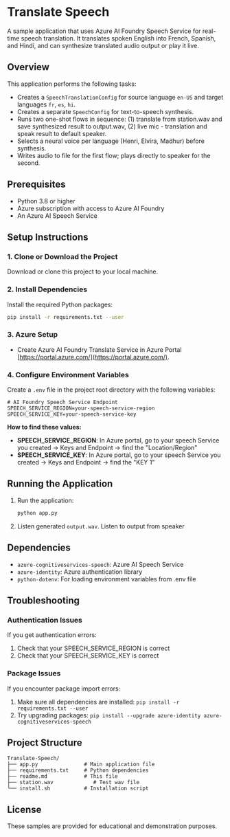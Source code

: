 # Translate Speech

A sample application that uses Azure AI Foundry Speech Service for real-time speech translation. It translates spoken English into French, Spanish, and Hindi, and can synthesize translated audio output or play it live.


## Overview

This application performs the following tasks:
- Creates a `SpeechTranslationConfig` for source language `en-US` and target languages `fr`, `es`, `hi`.
- Creates a separate `SpeechConfig` for text-to-speech synthesis.
- Runs two one-shot flows in sequence: (1) translate from station.wav and save synthesized result to output.wav, (2) live mic - translation and speak result to default speaker.
- Selects a neural voice per language (Henri, Elvira, Madhur) before synthesis.
- Writes audio to file for the first flow; plays directly to speaker for the second.


## Prerequisites

- Python 3.8 or higher
- Azure subscription with access to Azure AI Foundry
- An Azure AI Speech Service

## Setup Instructions

### 1. Clone or Download the Project

Download or clone this project to your local machine.

### 2. Install Dependencies

Install the required Python packages:

```bash
pip install -r requirements.txt --user
```

### 3. Azure Setup 
- Create Azure AI Foundry Translate Service in Azure Portal [https://portal.azure.com/](https://portal.azure.com/). 


### 4. Configure Environment Variables

Create a `.env` file in the project root directory with the following variables:

```env
# AI Foundry Speech Service Endpoint
SPEECH_SERVICE_REGION=your-speech-service-region
SPEECH_SERVICE_KEY=your-speech-service-key
```

**How to find these values:**

- **SPEECH_SERVICE_REGION**: In Azure portal, go to your speech Service you created → Keys and Endpoint → find the "Location/Region"
- **SPEECH_SERVICE_KEY**: In Azure portal, go to your speech Service you created → Keys and Endpoint → find the "KEY 1"

## Running the Application

1. Run the application:
   ```bash
   python app.py
   ```
2. Listen generated `output.wav`. Listen to output from speaker

## Dependencies

- `azure-cognitiveservices-speech`: Azure AI Speech Service
- `azure-identity`: Azure authentication library
- `python-dotenv`: For loading environment variables from .env file

## Troubleshooting

### Authentication Issues

If you get authentication errors:
1. Check that your SPEECH_SERVICE_REGION is correct
3. Check that your SPEECH_SERVICE_KEY is correct


### Package Issues

If you encounter package import errors:
1. Make sure all dependencies are installed: `pip install -r requirements.txt --user`
2. Try upgrading packages: `pip install --upgrade azure-identity azure-cognitiveservices-speech`

## Project Structure

```
Translate-Speech/
├── app.py               # Main application file
├── requirements.txt     # Python dependencies
├── readme.md            # This file
├── station.wav             # Test wav file
└── install.sh           # Installation script
```


## License

These samples are provided for educational and demonstration purposes.